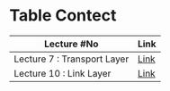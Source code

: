 # Table Contect
| Lecture #No | Link |
|-------------|------|
|Lecture 7 : Transport Layer | [Link](https://github.com/RyuChk/NetworkFinalExam/tree/main/Lecture%207%20:%20Transport%20Layer) |
|Lecture 10 : Link Layer | [Link](https://github.com/RyuChk/NetworkFinalExam/tree/main/Lecture%2010%20:%20Link%20Layer) |
